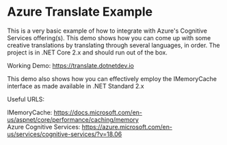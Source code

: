 # Azure Translate Example

This is a very basic example of how to integrate with Azure's Cognitive Services offering(s). This demo shows how you can come up with some creative translations by translating through several languages, in order. The project is in .NET Core 2.x and should run out of the box. 


Working Demo: https://translate.dotnetdev.io

This demo also shows how you can effectively employ the IMemoryCache interface as made available in .NET Standard 2.x 

Useful URLS:

IMemoryCache: https://docs.microsoft.com/en-us/aspnet/core/performance/caching/memory<br>
Azure Cognitive Services: https://azure.microsoft.com/en-us/services/cognitive-services/?v=18.06
